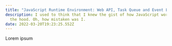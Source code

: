 ```yaml
---
title: "JavaScript Runtime Environment: Web API, Task Queue and Event Loop"
description: I used to think that I knew the gist of how JavaScript works under
  the hood. Oh, how mistaken was I.
date: 2022-03-20T19:23:25.552Z
---
```

Lorem ipsum